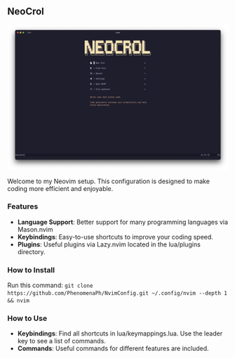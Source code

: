 ## NeoCrol

![NVIM Setup](./NVIM.png)

Welcome to my Neovim setup. This configuration is designed to make coding more efficient and enjoyable.

### Features
- **Language Support**: Better support for many programming languages via Mason.nvim
- **Keybindings**: Easy-to-use shortcuts to improve your coding speed.
- **Plugins**: Useful plugins via Lazy.nvim located in the lua/plugins directory.

### How to Install
Run this command: 
`git clone https://github.com/PhenomenaPh/NvimConfig.git ~/.config/nvim --depth 1 && nvim`

### How to Use
- **Keybindings**: Find all shortcuts in lua/keymappings.lua. Use the leader key to see a list of commands.
- **Commands**: Useful commands for different features are included.

